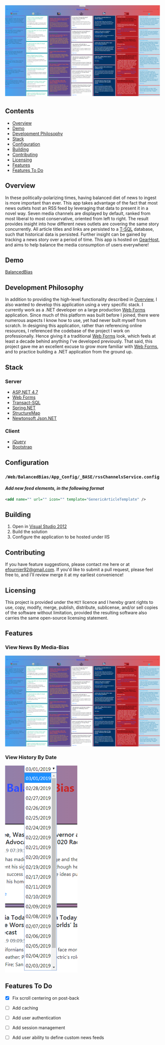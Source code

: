 # ![BalancedBias](https://raw.githubusercontent.com/efournier92/balancedbias/master/Web/Media/img/ScreenShots/BalancedBias_NewsDashboard.png)

## Contents
- [Overview](#overview)
- [Demo](#demo)
- [Development Philosophy](#development-philosophy)
- [Stack](#stack)
- [Configuration](#configuration)
- [Building](#building)
- [Contributing](#contributing)
- [Licensing](#licensing)
- [Features](#features)
- [Features To Do](#features-to-do)

## Overview
In these politically-polarizing times, having balanced diet of news to ingest is more important than ever. This app takes advantage of the fact that most news outlets host an RSS feed by leveraging that data to present it in a novel way. Seven media channels are displayed by default, ranked from most liberal to most conservative, oriented from left to right. The result provides insight into how different news outlets are covering the same story concurrently. All article titles and links are persisted to a [T-SQL](https://en.wikipedia.org/wiki/Transact-SQ://en.wikipedia.org/wiki/Transact-SQL) database, such that historical data is persisted. Further insight can be gained by tracking a news story over a period of time. This app is hosted on [GearHost](https://www.gearhost.com/), and aims to help balance the media consumption of users everywhere!

## Demo
[BalancedBias](http://balancedbias.gearhostpreview.com/)

## Development Philosophy
In addition to providing the high-level functionality described in [Overview](#overview), I also wanted to develop this application using a very specific stack. I currently work as a .NET developer on a large production [Web Forms](https://docs.microsoft.com/en-us/aspnet/web-forms/what-is-web-forms) application. Since much of this platform was built before I joined, there were numerous aspects I know how to use, yet had never built myself from scratch. In designing this application, rather than referencing online resources, I referenced the codebase of the project I work on professionally. Hence giving it a traditional [Web Forms](https://docs.microsoft.com/en-us/aspnet/web-forms/what-is-web-forms) look, which feels at least a decade behind anything I've developed previously. That said, this project gave me an excellent excuse to grow more familiar with [Web Forms](https://docs.microsoft.com/en-us/aspnet/web-forms/what-is-web-forms), and to practice building a .NET application from the ground up.

## Stack

### Server
- [ASP.NET 4.7](https://docs.microsoft.com/en-us/dotnet/framework/)
- [Web Forms](https://docs.microsoft.com/en-us/aspnet/web-forms/what-is-web-forms)
- [Transact-SQL](https://en.wikipedia.org/wiki/Transact-SQL)
- [Spring.NET](http://springframework.net/)
- [StructureMap](http://structuremap.github.io/)
- [Newtonsoft Json.NET](https://www.newtonsoft.com/json)

### Client
- [jQuery](https://jquery.com/)
- [Bootstrap](https://getbootstrap.com/)

## Configuration

### `/Web/BalancedBias/App_Config/_BASE/rssChannelsService.config`

#### _Add new feed elements, in the following format_
```xml
<add name="" url="" icon="" template="GenericArticleTemplate" />
```

## Building
1. Open in [Visual Studio 2012](https://visualstudio.microsoft.com/vs/older-downloads/)
2. Build the solution
3. Configure the application to be hosted under IIS

## Contributing
If you have feature suggestions, please contact me here or at efournier92@gmail.com. If you'd like to submit a pull request, please feel free to, and I'll review merge it at my earliest convenience!

## Licensing
This project is provided under the `MIT` licence and I hereby grant rights to use, copy, modify, merge, publish, distribute, sublicense, and/or sell copies of the software without limitation, provided the resulting software also carries the same open-source licensing statement.

## Features

### View News By Media-Bias
![News Dashboard](https://raw.githubusercontent.com/efournier92/balancedbias/master/Web/Media/img/ScreenShots/BalancedBias_NewsDashboard.png)

### View History By Date
![Dates Screen](https://raw.githubusercontent.com/efournier92/balancedbias/master/Web/Media/img/ScreenShots/BalancedBias_DatesDropdown.png)

## Features To Do
- [X] Fix scroll centering on post-back
- [ ] Add caching
- [ ] Add user authentication
- [ ] Add session management
- [ ] Add user ability to define custom news feeds

